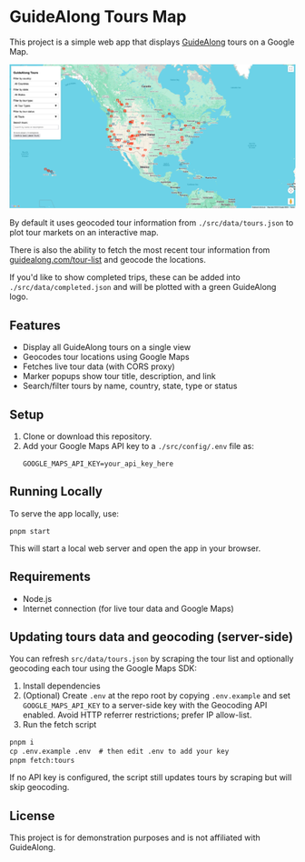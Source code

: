 # GuideAlong Tours Map

This project is a simple web app that displays [GuideAlong][guidealong] tours on a Google Map. 

![GuideAlong Tours][screenshot]

By default it uses geocoded tour information from `./src/data/tours.json` to plot tour markets on an interactive map.

There is also the ability to fetch the most recent tour information from [guidealong.com/tour-list][guidealong-tours] and geocode the locations.

If you'd like to show completed trips, these can be added into `./src/data/completed.json` and will be plotted with a green GuideAlong logo. 

## Features
- Display all GuideAlong tours on a single view
- Geocodes tour locations using Google Maps
- Fetches live tour data (with CORS proxy)
- Marker popups show tour title, description, and link
- Search/filter tours by name, country, state, type or status

## Setup
1. Clone or download this repository.
2. Add your Google Maps API key to a `./src/config/.env` file as:
   ```
   GOOGLE_MAPS_API_KEY=your_api_key_here
   ```

## Running Locally
To serve the app locally, use:

```
pnpm start
```

This will start a local web server and open the app in your browser.

## Requirements
- Node.js
- Internet connection (for live tour data and Google Maps)

## Updating tours data and geocoding (server-side)

You can refresh `src/data/tours.json` by scraping the tour list and optionally geocoding each tour using the Google Maps SDK:

1. Install dependencies
2. (Optional) Create `.env` at the repo root by copying `.env.example` and set `GOOGLE_MAPS_API_KEY` to a server-side key with the Geocoding API enabled. Avoid HTTP referrer restrictions; prefer IP allow-list.
3. Run the fetch script

```
pnpm i
cp .env.example .env  # then edit .env to add your key
pnpm fetch:tours
```

If no API key is configured, the script still updates tours by scraping but will skip geocoding.

## License
This project is for demonstration purposes and is not affiliated with GuideAlong.


<!-- Links -->
[screenshot]: ./src/assets/image.png
[guidealong]: https://guidealong.com
[guidealong-tours]: https://guidealong.com/tour-list